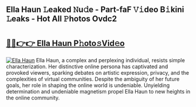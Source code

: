 ## Ella Haun 𝙻eaked 𝙽u𝚍e - Part-faF 𝚅𝚒deo B𝚒kini 𝙻eaks - Hot All 𝙿hotos Ovdc2

# <h2><a href="http://ld3l6mk.urlbe.top/?page=Ella+Haun">🔗🔗👉👉 Ella Haun P𝚑oto𝚜Vid𝚎o</a></h2>

[![Ella Haun](https://i.imgur.com/eBuTRDB.gif)](http://ld3l6mk.urlbe.top/?page=Ella+Haun)
Ella Haun, a complex and perplexing individual, resists simple characterization. Her distinctive online persona has captivated and provoked viewers, sparking debates on artistic expression, privacy, and the complexities of virtual communities. Despite the ambiguity of her future goals, her role in shaping the online world is undeniable. Unyielding determination and undeniable magnetism propel Ella Haun to new heights in the online community.
